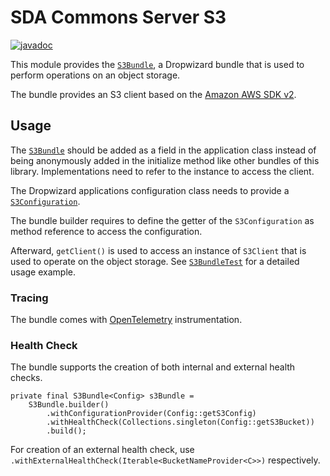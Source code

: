 # SDA Commons Server S3

[![javadoc](https://javadoc.io/badge2/org.sdase.commons/sda-commons-server-s3/javadoc.svg)](https://javadoc.io/doc/org.sdase.commons/sda-commons-server-s3)

This module provides the [`S3Bundle`](https://github.com/SDA-SE/sda-dropwizard-commons/tree/main/sda-commons-server-s3/src/main/java/org/sdase/commons/server/s3/S3Bundle.java), 
a Dropwizard bundle that is used to perform operations on an object storage.

The bundle provides an S3 client based on the [Amazon AWS SDK v2](https://docs.aws.amazon.com/sdk-for-java/latest/developer-guide/home.html).

## Usage

The [`S3Bundle`](https://github.com/SDA-SE/sda-dropwizard-commons/tree/main/sda-commons-server-s3/src/main/java/org/sdase/commons/server/s3/S3Bundle.java) should be added as a
field in the application class instead of being anonymously added in the initialize method like other bundles of this 
library. Implementations need to refer to the instance to access the client.

The Dropwizard applications configuration class needs to provide a 
[`S3Configuration`](https://github.com/SDA-SE/sda-dropwizard-commons/tree/main/sda-commons-server-s3/src/main/java/org/sdase/commons/server/s3/S3Configuration.java).

The bundle builder requires to define the getter of the `S3Configuration` as method reference to access the 
configuration.

Afterward, `getClient()` is used to access an instance of `S3Client` that is used to operate on the 
object storage. 
See [`S3BundleTest`](https://github.com/SDA-SE/sda-dropwizard-commons/tree/main/sda-commons-server-s3/src/test/java/org/sdase/commons/server/s3/S3BundleTest.java) for a detailed usage example.   

### Tracing

The bundle comes with [OpenTelemetry](https://opentelemetry.io/) instrumentation.

### Health Check

The bundle supports the creation of both internal and external health checks.

```
private final S3Bundle<Config> s3Bundle =
    S3Bundle.builder()
        .withConfigurationProvider(Config::getS3Config)
        .withHealthCheck(Collections.singleton(Config::getS3Bucket))
        .build();
```

For creation of an external health check, use `.withExternalHealthCheck(Iterable<BucketNameProvider<C>>)`
respectively.
